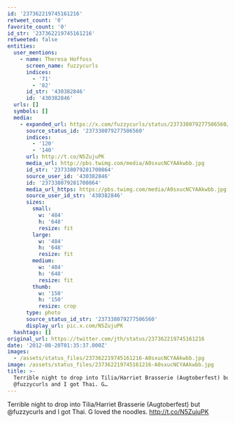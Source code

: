 ```yaml
---
id: '237362219745161216'
retweet_count: '0'
favorite_count: '0'
id_str: '237362219745161216'
retweeted: false
entities:
  user_mentions:
    - name: Theresa Hoffoss
      screen_name: fuzzycurls
      indices:
        - '71'
        - '82'
      id_str: '430382846'
      id: '430382846'
  urls: []
  symbols: []
  media:
    - expanded_url: https://x.com/fuzzycurls/status/237338079277506560/photo/1
      source_status_id: '237338079277506560'
      indices:
        - '120'
        - '140'
      url: http://t.co/N5ZujuPK
      media_url: http://pbs.twimg.com/media/A0sxucNCYAAkwbb.jpg
      id_str: '237338079281700864'
      source_user_id: '430382846'
      id: '237338079281700864'
      media_url_https: https://pbs.twimg.com/media/A0sxucNCYAAkwbb.jpg
      source_user_id_str: '430382846'
      sizes:
        small:
          w: '484'
          h: '648'
          resize: fit
        large:
          w: '484'
          h: '648'
          resize: fit
        medium:
          w: '484'
          h: '648'
          resize: fit
        thumb:
          w: '150'
          h: '150'
          resize: crop
      type: photo
      source_status_id_str: '237338079277506560'
      display_url: pic.x.com/N5ZujuPK
  hashtags: []
original_url: https://twitter.com/jth/status/237362219745161216
date: '2012-08-20T01:35:37.000Z'
images:
  - /assets/status_files/237362219745161216-A0sxucNCYAAkwbb.jpg
image: /assets/status_files/237362219745161216-A0sxucNCYAAkwbb.jpg
title: >-
  Terrible night to drop into Tilia/Harriet Brasserie (Augtoberfest) but
  @fuzzycurls and I got Thai. G…
---
```


Terrible night to drop into Tilia/Harriet Brasserie (Augtoberfest) but @fuzzycurls and I got Thai. G loved the noodles. http://t.co/N5ZujuPK